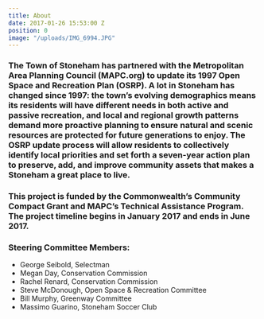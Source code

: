 ```yaml
---
title: About
date: 2017-01-26 15:53:00 Z
position: 0
image: "/uploads/IMG_6994.JPG"
---
```


### The Town of Stoneham has partnered with the Metropolitan Area Planning Council (MAPC.org) to update its 1997 Open Space and Recreation Plan (OSRP). A lot in Stoneham has changed since 1997: the town’s evolving demographics means its residents will have different needs in both active and passive recreation, and local and regional growth patterns demand more proactive planning to ensure natural and scenic resources are protected for future generations to enjoy. The OSRP update process will allow residents to collectively identify local priorities and set forth a seven-year action plan to preserve, add, and improve community assets that makes a Stoneham a great place to live.

### This project is funded by the Commonwealth’s Community Compact Grant and MAPC’s Technical Assistance Program. The project timeline begins in January 2017 and ends in June 2017. 

### Steering Committee Members:
* George Seibold, Selectman
* Megan Day, Conservation Commission
* Rachel Renard, Conservation Commission
* Steve McDonough, Open Space & Recreation Committee
* Bill Murphy, Greenway Committee
* Massimo Guarino, Stoneham Soccer Club
